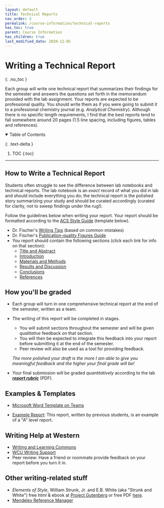 ```yaml
---
layout: default
title: Technical Reports
nav_order: 3
permalink: /course-information/technical-reports
has_toc: true
parent: Course Information
has_children: true
last_modified_date: 2020-12-05
---
```




# Writing a Technical Report
{: .no_toc  }

Each group will write one technical report that summarizes their findings for the semester and answers the questions set forth in the memorandum provided with the lab assignment.  Your reports are expected to be professional quality.  You should write them as if you were going to submit it to a professional chemistry journal (e.g. *Analytical Chemistry*). Although there is no specific length requirements, I find that the best reports tend to fall somewhere around 20 pages (1.5 line spacing, including figures, tables and references).

<details open markdown="block">
  <summary>
  Table of Contents
  </summary>

  {: .text-delta }
1. TOC
{:toc}
</details>

---

## How to Write a Technical Report

Students often struggle to see the difference between lab notebooks and technical reports.  The lab notebook is an *exact* record of what you did in lab and should include everything you do; the technical report is the polished story summarizing your study and should be curated accordingly (curated for clarity, not to sweep findings under the rug!).

Follow the guidelines below when writing your report.  Your report should be formatted according to the [ACS Style Guide](https://pubs.acs.org/isbn/9780841239999#) (template below).

- Dr. Fischer's [Writing Tips]({{site.url}}/course-information/technical-reports/writing-guide) (based on common mistakes)
- Dr. Fischer's [Publication-quality Figures Guide]({{site.url}}/course-information/technical-reports/figures)
- You report should contain the following sections (click each link for info on that section):
    - [Title and Abstract]({{site.url}}/course-information/technical-reports/title-abstract)
    - [Introduction]({{site.url}}/course-information/technical-reports/introduction)
    - [Materials and Methods]({{site.url}}/course-information/technical-reports/materials-methods)
    - [Results and Discussion]({{site.url}}/course-information/technical-reports/results-discussion)
    - [Conclusions]({{site.url}}/course-information/technical-reports/conclusion)
    - [References]({{site.url}}/course-information/technical-reports/references)

## How you'll be graded

- Each group will turn in one comprehensive technical report at the end of the semester, written as a team.  
- The writing of this report will be completed in stages.  
  - You will submit sections throughout the semester and will be given *qualitative* feedback on that section.  
  - You will then be expected to integrate this feedback into your report before submitting it at the end of the semester.  
  - Peer review will also be used as a tool for providing feedback.  
  
  *The more polished your draft is the more I am able to give you meaningful feedback and the higher your final grade will be!*

- Your final submission will be graded *quantitatively* according to the lab ***[report rubric](https://github.com/alphonse/alphonse.github.io/raw/master/chem370/pdf/lab-report-rubric.pdf)*** (PDF).

## Examples & Templates

- [Microsoft Word Template on Teams](https://teams.microsoft.com/l/file/820575D8-404A-4C3F-9E86-F0E8BBDEC885?tenantId=c5b35b5a-16d5-4414-8ee1-7bde70543f1b&fileType=docx&objectUrl=https%3A%2F%2Fcatamountwcu.sharepoint.com%2Fsites%2FInstrumentalAnalysisILabSpring2020%2FShared%20Documents%2FGeneral%2FCHEM%20370%20Technical%20Report%20Template.docx&baseUrl=https%3A%2F%2Fcatamountwcu.sharepoint.com%2Fsites%2FInstrumentalAnalysisILabSpring2020&serviceName=teams&threadId=19:7b3cfac5b6164c34a2e6b2c9ce16f39e@thread.tacv2&groupId=dae986bf-2bdd-4b6d-ba80-95bab2b94a3e)

<!-- - [Google Doc ACS-style Report Template](https://docs.google.com/document/d/1XhNYeBbJk1YYdBPF9YDNg7n3DBvBJ3z26qHK0V4ae70/view?usp=sharing) -->

- [Example Report](https://github.com/dr-fischer/chem370/raw/master/assets/pdf/chem370_technical_report_example.pdf): This report, written by previous students, is an example of a "A" level report.

<!-- - [Example technical report 1](https://github.com/alphonse/alphonse.github.io/raw/master/course-information/technical-reportsexamples/example-report-1.pdf)
- [Example technical report 2](https://github.com/alphonse/alphonse.github.io/raw/master/course-information/technical-reportsexamples/example-report-2.pdf) -->

<!-- - Claim assignment [template](https://github.com/alphonse/alphonse.github.io/raw/master/CHEM191/assignments/claim-report-template.docx) and [guidelines](https://github.com/alphonse/alphonse.github.io/raw/master/chem370/pdf/lab-report-rubric.pdf). -->

## Writing Help at Western

   - [Writing and Learning Commons](https://www.wcu.edu/learn/academic-success/tutoring-services/index.aspx)
   - [WCU Writing Support](https://www.wcu.edu/learn/academic-success/tutoring-services/services-resources/writing-support/index.aspx)
   - Peer review: Have a friend or roommate provide feedback on your report before you turn it in.

## Other writing-related stuff

   - *Elements of Style*, William Strunk, Jr. and E.B. White (aka "Strunk and White") free html & ebook at [Project Gutenberg](http://www.gutenberg.org/ebooks/37134?msg=welcome_stranger) or free PDF [here](http://www.jlakes.org/ch/web/The-elements-of-style.pdf).
   - [Mendeley Reference Manager]({{site.url}}/course-information/technical-reports/mendeley)
